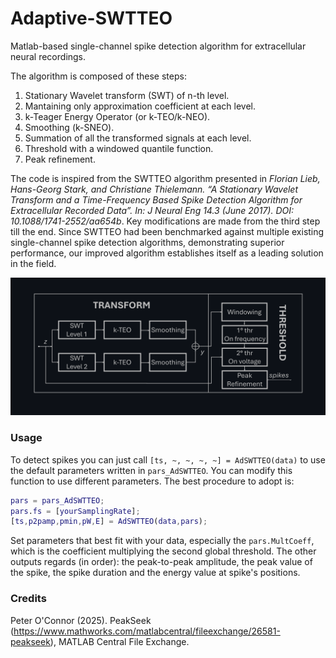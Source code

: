 # Adaptive-SWTTEO
Matlab-based single-channel spike detection algorithm for extracellular neural recordings. 

The algorithm is composed of these steps: 
1. Stationary Wavelet transform (SWT) of n-th level. 
2. Mantaining only approximation coefficient at each level.
3. k-Teager Energy Operator (or k-TEO/k-NEO).  
4. Smoothing (k-SNEO).
5. Summation of all the transformed signals at each level.
6. Threshold with a windowed quantile function.
7. Peak refinement.
   
The code is inspired from the SWTTEO algorithm presented in _Florian Lieb, Hans-Georg Stark, and Christiane Thielemann. “A Stationary Wavelet Transform and a Time-Frequency Based Spike Detection Algorithm for Extracellular Recorded Data”. In: J Neural Eng 14.3 (June 2017). DOI: 10.1088/1741-2552/aa654b_. Key modifications are made from the third step till the end. Since SWTTEO had been benchmarked against multiple existing single-channel spike detection algorithms, demonstrating superior performance, our improved algorithm establishes itself as a leading solution in the field.

<img src="./AdSWTTEO_schema1.png" alt="AdSWTTEO_schema1" width="900" />

### Usage
To detect spikes you can just call `[ts, ~, ~, ~, ~] = AdSWTTEO(data)` to use the default parameters written in `pars_AdSWTTEO`. You can modify this function to use different parameters. The best procedure to adopt is:
```matlab
pars = pars_AdSWTTEO;
pars.fs = [yourSamplingRate];
[ts,p2pamp,pmin,pW,E] = AdSWTTEO(data,pars);
```
Set parameters that best fit with your data, especially the `pars.MultCoeff`, which is the coefficient multiplying the second global threshold. The other outputs regards (in order): the peak-to-peak amplitude, the peak value of the spike, the spike duration and the energy value at spike's positions.

### Credits
Peter O'Connor (2025). PeakSeek (https://www.mathworks.com/matlabcentral/fileexchange/26581-peakseek), MATLAB Central File Exchange. 

